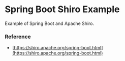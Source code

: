 # Spring Boot Shiro Example

Example of Spring Boot and Apache Shiro.

### Reference
- [https://shiro.apache.org/spring-boot.html](https://shiro.apache.org/spring-boot.html)
